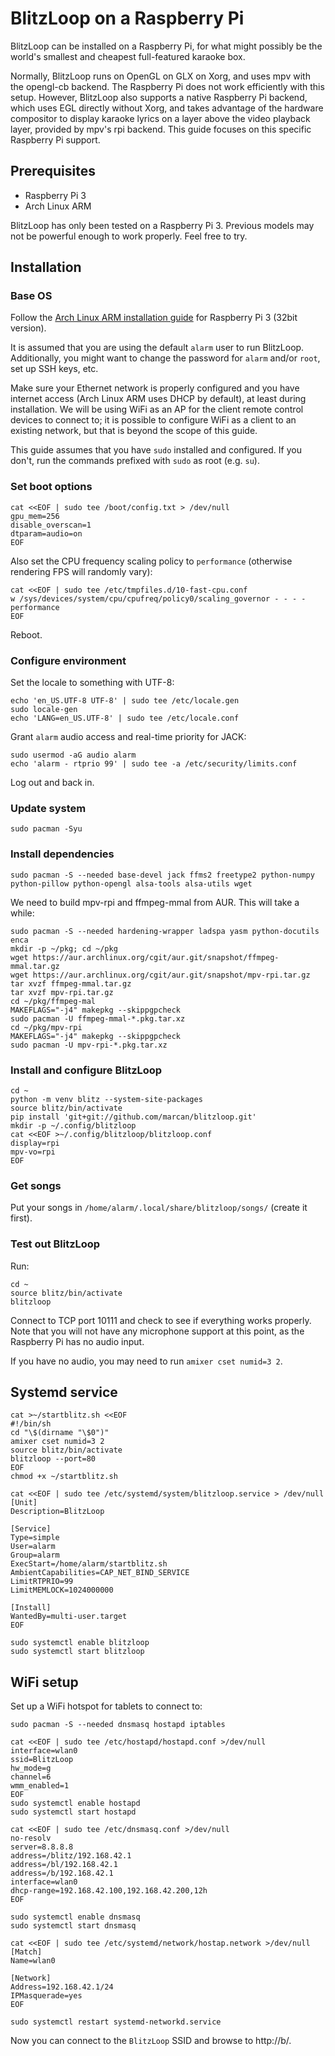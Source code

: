 # BlitzLoop on a Raspberry Pi

BlitzLoop can be installed on a Raspberry Pi, for what might possibly be the
world's smallest and cheapest full-featured karaoke box.

Normally, BlitzLoop runs on OpenGL on GLX on Xorg, and uses mpv with the
opengl-cb backend. The Raspberry Pi does not work efficiently with this setup.
However, BlitzLoop also supports a native Raspberry Pi backend, which uses EGL
directly without Xorg, and takes advantage of the hardware compositor to display
karaoke lyrics on a layer above the video playback layer, provided by mpv's rpi
backend. This guide focuses on this specific Raspberry Pi support.

## Prerequisites

* Raspberry Pi 3
* Arch Linux ARM

BlitzLoop has only been tested on a Raspberry Pi 3. Previous models may not be
powerful enough to work properly. Feel free to try.

## Installation

### Base OS

Follow the [Arch Linux ARM installation guide](https://archlinuxarm.org/platforms/armv8/broadcom/raspberry-pi-3)
for Raspberry Pi 3 (32bit version).

It is assumed that you are using the default `alarm` user to run BlitzLoop.
Additionally, you might want to change the password for `alarm` and/or `root`,
set up SSH keys, etc.

Make sure your Ethernet network is properly configured and you have internet
access (Arch Linux ARM uses DHCP by default), at least during installation.
We will be using WiFi as an AP for the client remote control devices to connect
to; it is possible to configure WiFi as a client to an existing network, but
that is beyond the scope of this guide.

This guide assumes that you have `sudo` installed and configured. If you don't,
run the commands prefixed with `sudo` as root (e.g. `su`).

### Set boot options

```shell
cat <<EOF | sudo tee /boot/config.txt > /dev/null
gpu_mem=256
disable_overscan=1
dtparam=audio=on
EOF
```

Also set the CPU frequency scaling policy to `performance` (otherwise rendering
FPS will randomly vary):

```shell
cat <<EOF | sudo tee /etc/tmpfiles.d/10-fast-cpu.conf
w /sys/devices/system/cpu/cpufreq/policy0/scaling_governor - - - - performance
EOF
```

Reboot.

### Configure environment

Set the locale to something with UTF-8:

```shell
echo 'en_US.UTF-8 UTF-8' | sudo tee /etc/locale.gen
sudo locale-gen
echo 'LANG=en_US.UTF-8' | sudo tee /etc/locale.conf
```

Grant `alarm` audio access and real-time priority for JACK:

```shell
sudo usermod -aG audio alarm
echo 'alarm - rtprio 99' | sudo tee -a /etc/security/limits.conf
```

Log out and back in.

### Update system

```shell
sudo pacman -Syu
```

### Install dependencies

```shell
sudo pacman -S --needed base-devel jack ffms2 freetype2 python-numpy python-pillow python-opengl alsa-tools alsa-utils wget
```

We need to build mpv-rpi and ffmpeg-mmal from AUR. This will take a while:

```shell
sudo pacman -S --needed hardening-wrapper ladspa yasm python-docutils enca
mkdir -p ~/pkg; cd ~/pkg
wget https://aur.archlinux.org/cgit/aur.git/snapshot/ffmpeg-mmal.tar.gz
wget https://aur.archlinux.org/cgit/aur.git/snapshot/mpv-rpi.tar.gz
tar xvzf ffmpeg-mmal.tar.gz
tar xvzf mpv-rpi.tar.gz
cd ~/pkg/ffmpeg-mal
MAKEFLAGS="-j4" makepkg --skippgpcheck
sudo pacman -U ffmpeg-mmal-*.pkg.tar.xz
cd ~/pkg/mpv-rpi
MAKEFLAGS="-j4" makepkg --skippgpcheck
sudo pacman -U mpv-rpi-*.pkg.tar.xz
```

### Install and configure BlitzLoop

```shell
cd ~
python -m venv blitz --system-site-packages
source blitz/bin/activate
pip install 'git+git://github.com/marcan/blitzloop.git'
mkdir -p ~/.config/blitzloop
cat <<EOF >~/.config/blitzloop/blitzloop.conf
display=rpi
mpv-vo=rpi
EOF
```

### Get songs

Put your songs in `/home/alarm/.local/share/blitzloop/songs/` (create it first).

### Test out BlitzLoop

Run:

```shell
cd ~
source blitz/bin/activate
blitzloop
```

Connect to TCP port 10111 and check to see if everything works properly.
Note that you will not have any microphone support at this point, as the
Raspberry Pi has no audio input.

If you have no audio, you may need to run `amixer cset numid=3 2`.

## Systemd service

```shell
cat >~/startblitz.sh <<EOF
#!/bin/sh
cd "\$(dirname "\$0")"
amixer cset numid=3 2
source blitz/bin/activate
blitzloop --port=80
EOF
chmod +x ~/startblitz.sh

cat <<EOF | sudo tee /etc/systemd/system/blitzloop.service > /dev/null
[Unit]
Description=BlitzLoop

[Service]
Type=simple
User=alarm
Group=alarm
ExecStart=/home/alarm/startblitz.sh
AmbientCapabilities=CAP_NET_BIND_SERVICE
LimitRTPRIO=99
LimitMEMLOCK=1024000000

[Install]
WantedBy=multi-user.target
EOF

sudo systemctl enable blitzloop
sudo systemctl start blitzloop
```

## WiFi setup

Set up a WiFi hotspot for tablets to connect to:

```shell
sudo pacman -S --needed dnsmasq hostapd iptables

cat <<EOF | sudo tee /etc/hostapd/hostapd.conf >/dev/null
interface=wlan0
ssid=BlitzLoop
hw_mode=g
channel=6
wmm_enabled=1
EOF
sudo systemctl enable hostapd
sudo systemctl start hostapd

cat <<EOF | sudo tee /etc/dnsmasq.conf >/dev/null
no-resolv
server=8.8.8.8
address=/blitz/192.168.42.1
address=/bl/192.168.42.1
address=/b/192.168.42.1
interface=wlan0
dhcp-range=192.168.42.100,192.168.42.200,12h
EOF

sudo systemctl enable dnsmasq
sudo systemctl start dnsmasq

cat <<EOF | sudo tee /etc/systemd/network/hostap.network >/dev/null
[Match]
Name=wlan0

[Network]
Address=192.168.42.1/24
IPMasquerade=yes
EOF

sudo systemctl restart systemd-networkd.service
```

Now you can connect to the `BlitzLoop` SSID and browse to http://b/.
